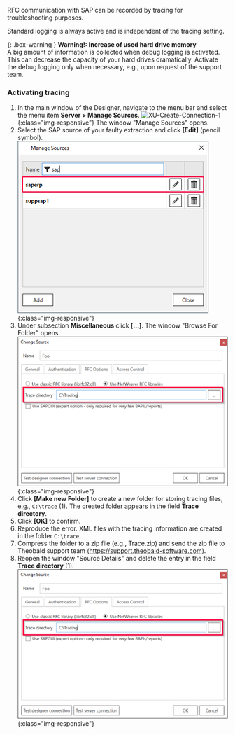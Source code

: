 RFC communication with SAP can be recorded by tracing for troubleshooting purposes.

Standard logging is always active and is independent of the tracing setting. 

{: .box-warning }
**Warning!: Increase of used hard drive memory** <br>
A big amount of information is collected when debug logging is activated. This can decrease the capacity of your hard drives dramatically.
Activate the debug logging only when necessary, e.g., upon request of the support team.


### Activating tracing

1. In the main window of the Designer, navigate to the menu bar and select the menu item **Server > Manage Sources**. 
![XU-Create-Connection-1](/img/content/server_manage_sources.png){:class="img-responsive"}
The window "Manage Sources" opens. <br> 
2. Select the SAP source of your faulty extraction and click **[Edit]** (pencil symbol). 
![sap-source](/img/content/edit_sap_source.png){:class="img-responsive"}
3. Under subsection **Miscellaneous** click **[...]**. The window "Browse For Folder" opens. 
![tracing-path](/img/content/xu_tracing_path.png){:class="img-responsive"}
4. Click **[Make new Folder]** to create a new folder for storing tracing files, e.g., `C:\trace` (1). The created folder appears in the field **Trace directory**.
5. Click **[OK]** to confirm.
6. Reproduce the error. XML files with the tracing information are created in the folder `C:\trace`.
7. Compress the folder to a zip file (e.g., Trace.zip) and send the zip file to Theobald support team (https://support.theobald-software.com).
8. Reopen the window "Source Details" and delete the entry in the field **Trace directory** (1).
![tracing-path](/img/content/xu_tracing_path.png){:class="img-responsive"}





